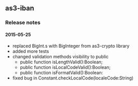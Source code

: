 as3-iban
--------
### Release notes

#### 2015-05-25
* replaced BigInt.s with BigInteger from as3-crypto library
* added more tests
* changed validation methods visibility to public 
	* public function isLengthValid():Boolean;
	* public function isLocalCodeValid():Boolean;
	* public function isFormatValid():Boolean:
* fixed bug in Constant.checkLocalCode(localeCode:String)